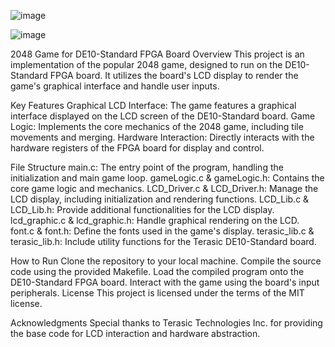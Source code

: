 ![image](https://github.com/Daniel-Saravia/2048_DE10_Standard_Game/assets/108732138/b944b09d-c37b-4308-8e1c-267181dfebd3)

![image](https://github.com/Daniel-Saravia/2048_DE10_Standard_Game/assets/108732138/dfd517ee-bf83-46bc-97f2-d10224ed323c)


2048 Game for DE10-Standard FPGA Board
Overview
This project is an implementation of the popular 2048 game, designed to run on the DE10-Standard FPGA board. It utilizes the board's LCD display to render the game's graphical interface and handle user inputs.

Key Features
Graphical LCD Interface: The game features a graphical interface displayed on the LCD screen of the DE10-Standard board.
Game Logic: Implements the core mechanics of the 2048 game, including tile movements and merging.
Hardware Interaction: Directly interacts with the hardware registers of the FPGA board for display and control.

File Structure
main.c: The entry point of the program, handling the initialization and main game loop.
gameLogic.c & gameLogic.h: Contains the core game logic and mechanics.
LCD_Driver.c & LCD_Driver.h: Manage the LCD display, including initialization and rendering functions.
LCD_Lib.c & LCD_Lib.h: Provide additional functionalities for the LCD display.
lcd_graphic.c & lcd_graphic.h: Handle graphical rendering on the LCD.
font.c & font.h: Define the fonts used in the game's display.
terasic_lib.c & terasic_lib.h: Include utility functions for the Terasic DE10-Standard board.

How to Run
Clone the repository to your local machine.
Compile the source code using the provided Makefile.
Load the compiled program onto the DE10-Standard FPGA board.
Interact with the game using the board's input peripherals.
License
This project is licensed under the terms of the MIT license.

Acknowledgments
Special thanks to Terasic Technologies Inc. for providing the base code for LCD interaction and hardware abstraction.

